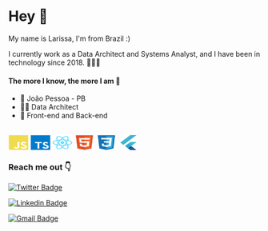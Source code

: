 # Hey 🖖

  My name is Larissa, I'm from Brazil :)
  
I currently work as a Data Architect and Systems Analyst, and I have been in technology since 2018. 👩‍💻💗

#### The more I know, the more I am 🚀
 
- 📍 João Pessoa - PB
- 👩‍💻 Data Architect
- 🌈 Front-end and Back-end 


<div style="display: inline_block"><br>
  <img align="center" alt="Rafa-Js" height="30" width="40" src="https://raw.githubusercontent.com/devicons/devicon/master/icons/javascript/javascript-plain.svg">
  <img align="center" alt="Rafa-Ts" height="30" width="40" src="https://raw.githubusercontent.com/devicons/devicon/master/icons/typescript/typescript-plain.svg">
  <img align="center" alt="Rafa-React" height="30" width="40" src="https://raw.githubusercontent.com/devicons/devicon/master/icons/react/react-original.svg">
  <img align="center" alt="Rafa-HTML" height="30" width="40" src="https://raw.githubusercontent.com/devicons/devicon/master/icons/html5/html5-original.svg">
  <img align="center" alt="Rafa-CSS" height="30" width="40" src="https://raw.githubusercontent.com/devicons/devicon/master/icons/css3/css3-original.svg">
  <img align="center" alt="Rafa-CSS" height="30" width="40" src="https://raw.githubusercontent.com/devicons/devicon/master/icons/flutter/flutter-original.svg">
</div>


### Reach me out 👇


[![Twitter Badge](https://img.shields.io/badge/-@l_sthefanny-6633cc?style=flat-square&labelColor=6633cc&logo=instagram&logoColor=white&link=https://www.instagram.com/l_sthefanny/)](https://www.instagram.com/l_sthefanny/) 

[![Linkedin Badge](https://img.shields.io/badge/-Larissa%20Sthefanny-0000cc?style=flat-square&logo=Linkedin&logoColor=white&link=https://www.linkedin.com/in/larissa-sthefanny-2353001b1/)](https://www.linkedin.com/in/larissa-sthefanny-2353001b1/) 

[![Gmail Badge](https://img.shields.io/badge/-sthefannylarissa27@gmail.com-7777cc?style=flat-square&logo=Gmail&logoColor=white&link=mailto:sthefannylarissa27@gmail.com)](mailto:sthefannylarissa27@gmail.com)



